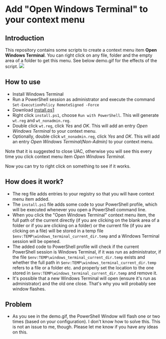 # Add "Open Windows Terminal" to your context menu

## Introduction
This repository contains some scripts to create a context menu item **Open Windows Terminal**. You can right click on any file, folder and the empty area of a folder to get this menu. See below demo.gif for the effects of the script.
<img src="https://github.com/yangshuairocks/Open_in_Windows_Terminal/raw/master/demo.gif">


## How to use
* Install Windows Terminal
* Run a PowerShell session as administrator and execute the command `Set-ExecutionPolicy RemoteSigned -Force` 
* Download [install.ps1](https://github.com/yangshuairocks/Open_in_Windows_Terminal/blob/master/Open%20in%20Windows%20Terminal/install.ps1)
* Right click `install.ps1`, choose `Run with PowerShell`. This will generate `wt.reg` and `wt_nonadmin.reg`.
* Double click `wt.reg`, click *Yes* and *OK*. This will add an entry *Open Windows Terminal* to your context menu.
* Optionally, double click `wt_nonadmin.reg`, click *Yes* and *OK*. This will add an entry *Open Windows Terminal(Non-Admin)* to your context menu.

Note that it is suggested to close UAC, otherwise you will see this every time you click context menu item *Open Windows Terminal*.

Now you can try to right click on something to see if it works.


## How does it work?
* The reg file adds entries to your registry so that you will have context menu item added.
* The `install.ps1` file adds some code to your PowerShell profile, which will be executed whenever you open a PowerShell command line.
* When you click the "Open Windows Terminal" context menu item, the full path of the current directly (if you are clicking on the blank area of a folder or if you are clicking on a folder) or the current file (if you are clicking on a file) will be stored in a temp file `$env:TEMP\windows_terminal_current_dir.temp` and a Windows Terminal session will be opened.
* The added code to PowerShell profile will check if the current PowerShell session is Windows Terminal, if it was run as administrator, if the file `$env:TEMP\windows_terminal_current_dir.temp` exists and whether the full path in `$env:TEMP\windows_terminal_current_dir.temp` refers to a file or a folder etc. and properly set the location to the one stored in `$env:TEMP\windows_terminal_current_dir.temp` and remove it.
* It's possible that a new Windows Terminal will open (ensure it's run as administrator) and the old one close. That's why you will probably see window flashes.  


## Problem
* As you see in the demo.gif, the PowerShell Window will flash one or two times (based on your configuration). I don't know how to solve this. This is not an issue to me, though. Please let me know if you have any ideas on this.

